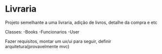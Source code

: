 # Livraria
Projeto semelhante a uma livraria, adição de livros, detalhe da compra e etc 

Classes:
-Books
-Funcionarios
-User

Fazer requisitos, montar um ux/ui para seguir, definir arquitetura(provavelmente mvc)
